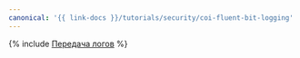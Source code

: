 ```yaml
---
canonical: '{{ link-docs }}/tutorials/security/coi-fluent-bit-logging'
---
```


{% include [Передача логов](../../../_tutorials/containers/coi-fluent-bit-logging.md) %}